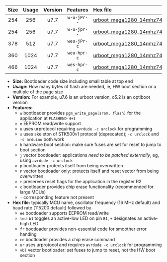 |Size|Usage|Version|Features|Hex file|
|:-:|:-:|:-:|:-:|:--|
|254|256|u7.7|`w-u-jPr--`|[urboot_mega1280_14mhz7456_57600bps_led+b7_ur_vbl.hex](https://raw.githubusercontent.com/stefanrueger/urboot.hex/main/boards/mega1280/fcpu_14mhz7456/57600_bps/urboot_mega1280_14mhz7456_57600bps_led+b7_ur_vbl.hex)|
|254|256|u7.7|`w-u-jpr--`|[urboot_mega1280_14mhz7456_57600bps_led+b7_fr_ur_vbl.hex](https://raw.githubusercontent.com/stefanrueger/urboot.hex/main/boards/mega1280/fcpu_14mhz7456/57600_bps/urboot_mega1280_14mhz7456_57600bps_led+b7_fr_ur_vbl.hex)|
|378|512|u7.7|`weu-jPr-c`|[urboot_mega1280_14mhz7456_57600bps_ee_led+b7_fr_ce_ur_vbl.hex](https://raw.githubusercontent.com/stefanrueger/urboot.hex/main/boards/mega1280/fcpu_14mhz7456/57600_bps/urboot_mega1280_14mhz7456_57600bps_ee_led+b7_fr_ce_ur_vbl.hex)|
|360|1024|u7.7|`weu-hpr-c`|[urboot_mega1280_14mhz7456_57600bps_ee_led+b7_fr_ce_ur.hex](https://raw.githubusercontent.com/stefanrueger/urboot.hex/main/boards/mega1280/fcpu_14mhz7456/57600_bps/urboot_mega1280_14mhz7456_57600bps_ee_led+b7_fr_ce_ur.hex)|
|466|1024|u7.7|`wes-hpr-c`|[urboot_mega1280_14mhz7456_57600bps_ee_led+b7_fr_ce.hex](https://raw.githubusercontent.com/stefanrueger/urboot.hex/main/boards/mega1280/fcpu_14mhz7456/57600_bps/urboot_mega1280_14mhz7456_57600bps_ee_led+b7_fr_ce.hex)|

- **Size:** Bootloader code size including small table at top end
- **Usage:** How many bytes of flash are needed, ie, HW boot section or a multiple of the page size
- **Version:** For example, u7.6 is an urboot version, o5.2 is an optiboot version
- **Features:**
  + `w` bootloader provides `pgm_write_page(sram, flash)` for the application at `FLASHEND-4+1`
  + `e` EEPROM read/write support
  + `u` uses urprotocol requiring `avrdude -c urclock` for programming
  + `s` uses skeleton of STK500v1 protocol (deprecated); `-c urclock` and `-c arduino` both work
  + `h` hardware boot section: make sure fuses are set for reset to jump to boot section
  + `j` vector bootloader: applications *need to be patched externally*, eg, using `avrdude -c urclock`
  + `p` bootloader protects itself from being overwritten
  + `P` vector bootloader only: protects itself and reset vector from being overwritten
  + `r` preserves reset flags for the application in the register R2
  + `c` bootloader provides chip erase functionality (recommended for large MCUs)
  + `-` corresponding feature not present
- **Hex file:** typically MCU name, oscillator frequency (16 MHz default) and baud rate (115200 default) followed by
  + `ee` bootloader supports EEPROM read/write
  + `led-b1` toggles an active-low LED on pin `B1`, `+` designates an active-high LED
  + `fr` bootloader provides non-essential code for smoother error handing
  + `ce` bootloader provides a chip erase command
  + `ur` uses urprotocol and requires `avrdude -c urclock` for programming
  + `vbl` vector bootloader: set fuses to jump to reset, not the HW boot section
